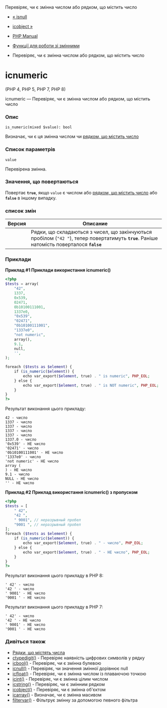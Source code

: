 Перевіряє, чи є змінна числом або рядком, що містить число

-   [« isnull](function.is-null.html)
    
-   [ісobject »](function.is-object.html)
    
-   [PHP Manual](index.md)
    
-   [Функції для роботи зі змінними](ref.var.md)
    
-   Перевіряє, чи є змінна числом або рядком, що містить число
    

# ісnumeric

(PHP 4, PHP 5, PHP 7, PHP 8)

ісnumeric — Перевіряє, чи є змінна числом або рядком, що містить число

### Опис

```methodsynopsis
is_numeric(mixed $value): bool
```

Визначає, чи є ця змінна числом чи [рядком, що містить число](language.types.numeric-strings.html)

### Список параметрів

`value`

Перевірена змінна.

### Значення, що повертаються

Повертає **`true`**, якщо `value` є числом або [рядком, що містить число](language.types.numeric-strings.html) або **`false`** в іншому випадку.

### список змін

| Версия | Описание                                                                                                                                    |
|--------|---------------------------------------------------------------------------------------------------------------------------------------------|
|        | Рядки, що складаються з чисел, що закінчуються пробілом (`"42 "`), тепер повертатимуть **`true`**. Раніше натомість поверталося **`false`** |

### Приклади

**Приклад #1 Приклади використання **ісnumeric()****

```php
<?php
$tests = array(
    "42",
    1337,
    0x539,
    02471,
    0b10100111001,
    1337e0,
    "0x539",
    "02471",
    "0b10100111001",
    "1337e0",
    "not numeric",
    array(),
    9.1,
    null,
    '',
);

foreach ($tests as $element) {
    if (is_numeric($element)) {
        echo var_export($element, true) . " is numeric", PHP_EOL;
    } else {
        echo var_export($element, true) . " is NOT numeric", PHP_EOL;
    }
}
?>
```

Результат виконання цього прикладу:

```
42 - число
1337 - число
1337 - число
1337 - число
1337 - число
1337.0 - число
'0x539' - НЕ число
'02471' - число
'0b10100111001' - НЕ число
'1337e0' - число
'not numeric' - НЕ число
array (
) - НЕ число
9.1 - число
NULL - НЕ число
'' - НЕ число
```

**Приклад #2 Приклад використання **ісnumeric()** з пропуском**

```php
<?php
$tests = [
    " 42",
    "42 ",
    " 9001", // неразрывный пробел
    "9001 ", // неразрывный пробел
];
foreach ($tests as $element) {
    if (is_numeric($element)) {
        echo var_export($element, true) . " - число", PHP_EOL;
    } else {
        echo var_export($element, true) . " - НЕ число", PHP_EOL;
    }
}
?>
```

Результат виконання цього прикладу в PHP 8:

```
' 42' - число
'42 ' - число
' 9001' - НЕ число
'9001 ' - НЕ число
```

Результат виконання цього прикладу в PHP 7:

```
' 42' - число
'42 ' - НЕ число
' 9001' - НЕ число
'9001 ' - НЕ число
```

### Дивіться також

-   [Рядки, що містять числа](language.types.numeric-strings.html)
-   [ctypedigit()](function.ctype-digit.html) - Перевіряє наявність цифрових символів у рядку
-   [ісbool()](function.is-bool.html) - Перевіряє, чи є змінна булевою
-   [ісnull()](function.is-null.html) - Перевіряє, чи значення змінної дорівнює null
-   [ісfloat()](function.is-float.html) - Перевіряє, чи є змінна числом із плаваючою точкою
-   [ісint()](function.is-int.html) - Перевіряє, чи є змінна цілим числом
-   [ісstring()](function.is-string.html) - Перевіряє, чи є змінним рядком
-   [ісobject()](function.is-object.html) - Перевіряє, чи є змінна об'єктом
-   [ісarray()](function.is-array.html) - Визначає, чи є змінна масивом
-   [filtervar()](function.filter-var.html) - Фільтрує змінну за допомогою певного фільтра